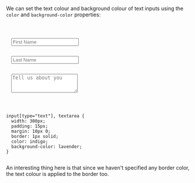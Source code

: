We can set the text colour
and
background colour of text inputs
using the `color` and `background-color`
properties:

<codeblock language="css" type="lesson">
<code>
<panel language="html">
<form>
  <input type="text" placeholder="First Name" />
  <br>
  <input type="text" placeholder="Last Name" />
  <br>
  <textarea rows="3" placeholder="Tell us about you"></textarea>
</form>
</panel>
<panel language="css">
input[type="text"], textarea {
  width: 300px;
  padding: 15px;
  margin: 10px 0;
  border: 1px solid;
  color: indigo;
  background-color: lavender;
}
</panel>
</code>
</codeblock>

An interesting thing here is that
since we haven't specified any
border color, the text colour is
applied to the border too.